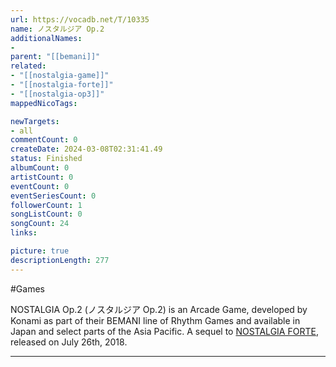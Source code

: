 ```yaml
---
url: https://vocadb.net/T/10335
name: ノスタルジア Op.2
additionalNames: 
- 
parent: "[[bemani]]"
related:
- "[[nostalgia-game]]"
- "[[nostalgia-forte]]"
- "[[nostalgia-op3]]"
mappedNicoTags:

newTargets:
- all
commentCount: 0
createDate: 2024-03-08T02:31:41.49
status: Finished
albumCount: 0
artistCount: 0
eventCount: 0
eventSeriesCount: 0
followerCount: 1
songListCount: 0
songCount: 24
links: 

picture: true
descriptionLength: 277
---
```


#Games

NOSTALGIA Op.2 (ノスタルジア Op.2) is an Arcade Game, developed by Konami as part of their BEMANI line of Rhythm Games and available in Japan and select parts of the Asia Pacific. A sequel to [NOSTALGIA FORTE](https://vocadb.net/T/10334/nostalgia-forte), released on July 26th, 2018.

---

